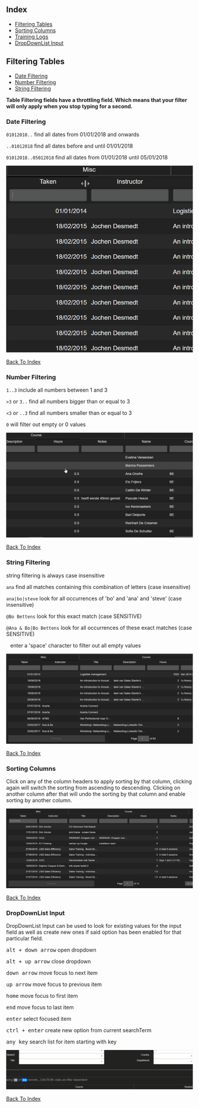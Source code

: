 ## Index

* [Filtering Tables](#filtering-tables)
* [Sorting Columns](#sorting-columns)
* [Training Logs](training_logs.md)
* [DropDownList Input](#dropdownlist-input)

## Filtering Tables

* [Date Filtering](#date-filtering)
* [Number Filtering](#number-filtering)
* [String Filtering](#string-filtering)

**Table Filtering fields have a throttling field. Which means that your filter will only apply when you stop typing for a second.**

### Date Filtering

`01012018..` find all dates from 01/01/2018 and onwards

`..01012018` find all dates before and until 01/01/2018

`01012018..05012018` find all dates from 01/01/2018 until 05/01/2018

![table_filtering_by_date.gif missing](./ASSETS/table_filtering_by_date.gif)

[Back To Index](#index)

### Number Filtering

`1..3` include all numbers between 1 and 3

`>3` or `3..` find all numbers bigger than or equal to 3

`<3` or `..3` find all numbers smaller than or equal to 3

`0` will filter out empty or 0 values

![table_filtering_by_number.gif missing](./ASSETS/table_filtering_by_number.gif)

[Back To Index](#index)

### String Filtering

string filtering is always case insensitive

`ana` find all matches containing this combination of letters (case insensitive)

`ana|bo|steve` look for all occurrences of 'bo' and 'ana' and 'steve' (case insensitive)

`@Bo Bettens` look for this exact match (case SENSITIVE)

`@Ana & Bo|Bo Bettens` look for all occurrences of these exact matches (case SENSITIVE)

` ` enter a 'space' character to filter out all empty values

![table_filtering_by_string.gif missing](./ASSETS/table_filtering_by_string.gif)

[Back To Index](#index)

### Sorting Columns

Click on any of the column headers to apply sorting by that column, clicking again will switch the sorting from ascending to descending.
Clicking on another column after that will undo the sorting by that column and enable sorting by another column.

![table_sorting_columns.gif missing](./ASSETS/table_sorting_columns.gif)

[Back To Index](#index)

### DropDownList Input

DropDownList Input can be used to look for existing values for the input field as well as create new ones if said option has been enabled for that particular field.

<kbd>alt + down arrow</kbd>  open dropdown

<kbd>alt + up arrow</kbd> close dropdown

<kbd>down arrow</kbd> move focus to next item

<kbd>up arrow</kbd> move focus to previous item

<kbd>home</kbd> move focus to first item

<kbd>end</kbd> move focus to last item

<kbd>enter</kbd> select focused item

<kbd>ctrl + enter</kbd> create new option from current searchTerm

<kbd>any key</kbd> search list for item starting with key

![dropdownlist_input.gif missing](./ASSETS/dropdownlist_input.gif)

[Back To Index](#index)